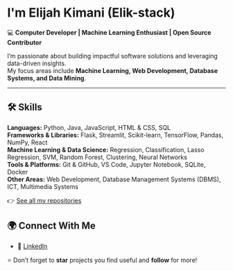 

#  I'm Elijah Kimani (Elik-stack)

💻 **Computer Developer | Machine Learning Enthusiast | Open Source Contributor**

I’m passionate about building impactful software solutions and leveraging data-driven insights.  
My focus areas include **Machine Learning, Web Development, Database Systems, and Data Mining**.  

---

## 🛠️ Skills

**Languages:** Python, Java, JavaScript, HTML & CSS, SQL  
**Frameworks & Libraries:** Flask, Streamlit, Scikit-learn, TensorFlow, Pandas, NumPy, React  
**Machine Learning & Data Science:** Regression, Classification, Lasso Regression, SVM, Random Forest, Clustering, Neural Networks  
**Tools & Platforms:** Git & GitHub, VS Code, Jupyter Notebook, SQLite, Docker  
**Other Areas:** Web Development, Database Management Systems (DBMS), ICT, Multimedia Systems  



👉 [See all my repositories](https://github.com/Elik-stack?tab=repositories)  



## 🌍 Connect With Me

- 💼 [LinkedIn](https://linkedin.com/in/Elik-stack)  

⭐️ Don’t forget to **star** projects you find useful and **follow** for more!  
